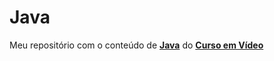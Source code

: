 # Java
 Meu repositório com o conteúdo de **[Java](https://www.youtube.com/watch?v=sTX0UEplF54&list=PLHz_AreHm4dkI2ZdjTwZA4mPMxWTfNSpR)** do **[Curso em Vídeo](https://www.youtube.com/user/cursosemvideo)**
